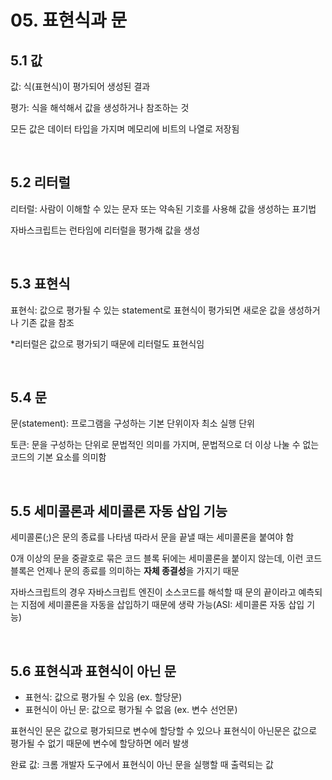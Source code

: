 # 05. 표현식과 문

## 5.1 값

값: 식(표현식)이 평가되어 생성된 결과

평가: 식을 해석해서 값을 생성하거나 참조하는 것

모든 값은 데이터 타입을 가지며 메모리에 비트의 나열로 저장됨

<br>

## 5.2 리터럴

리터럴: 사람이 이해할 수 있는 문자 또는 약속된 기호를 사용해 값을 생성하는 표기법

자바스크립트는 런타임에 리터럴을 평가해 값을 생성

<br>

## 5.3 표현식

표현식: 값으로 평가될 수 있는 statement로 표현식이 평가되면 새로운 값을 생성하거나 기존 값을 참조

*리터럴은 값으로 평가되기 때문에 리터럴도 표현식임

<br>

## 5.4 문

문(statement): 프로그램을 구성하는 기본 단위이자 최소 실행 단위

토큰: 문을 구성하는 단위로 문법적인 의미를 가지며, 문법적으로 더 이상 나눌 수 없는 코드의 기본 요소를 의미함

<br>

## 5.5 세미콜론과 세미콜론 자동 삽입 기능

세미콜론(;)은 문의 종료를 나타냄 따라서 문을 끝낼 때는 세미콜론을 붙여야 함

0개 이상의 문을 중괄호로 묶은 코드 블록 뒤에는 세미콜론을 붙이지 않는데, 이런 코드 블록은 언제나 문의 종료를 의미하는 **자체 종결성**을 가지기 때문

자바스크립트의 경우 자바스크립트 엔진이 소스코드를 해석할 때 문의 끝이라고 예측되는 지점에 세미콜론을 자동을 삽입하기 때문에 생략 가능(ASI: 세미콜론 자동 삽입 기능)

<br>

## 5.6 표현식과 표현식이 아닌 문

- 표현식: 값으로 평가될 수 있음 (ex. 할당문)
- 표현식이 아닌 문: 값으로 평가될 수 없음 (ex. 변수 선언문)

표현식인 문은 값으로 평가되므로 변수에 할당할 수 있으나 표현식이 아닌문은 값으로 평가될 수 없기 때문에 변수에 할당하면 에러 발생

완료 값: 크롬 개발자 도구에서 표현식이 아닌 문을 실행할 때 출력되는 값